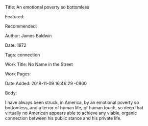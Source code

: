 Title: An emotional poverty so bottomless

Featured: 

Recommended: 

Author: James Baldwin

Date: 1972

Tags: connection

Work Title: No Name in the Street

Work Pages:  

Date Added: 2018-11-09 16:46:29 -0800

Body:

I have always been struck, in America, by an emotional poverty so bottomless, and a terror of human life, of human touch, so deep that virtually no American appears able to achieve any viable, organic connection between his public stance and his private life.


